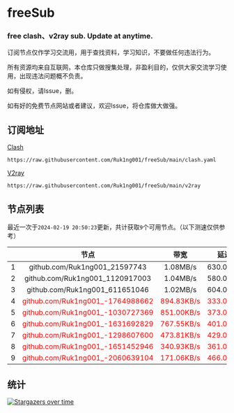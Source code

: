 # freeSub
### free clash、v2ray sub. Update at anytime.

订阅节点仅作学习交流用，用于查找资料，学习知识，不要做任何违法行为。

所有资源均来自互联网，本仓库只做搜集处理，非盈利目的，仅供大家交流学习使用，出现违法问题概不负责。

如有侵权，请Issue，删。

如有好的免费节点网站或者建议，欢迎Issue，将仓库做大做强。

## 订阅地址
[Clash](https://raw.githubusercontent.com/Ruk1ng001/freeSub/main/clash.yaml)
```
https://raw.githubusercontent.com/Ruk1ng001/freeSub/main/clash.yaml
```
[V2ray](https://raw.githubusercontent.com/Ruk1ng001/freeSub/main/v2ray)
```
https://raw.githubusercontent.com/Ruk1ng001/freeSub/main/v2ray
```

## 节点列表

最近一次于`2024-02-19 20:50:23`更新，共计获取`9`个可用节点。（以下测速仅供参考）

|  | 节点 | 带宽 | 延迟 |
|:-:|:--:|:--:|:--:|
 | 1 | github.com/Ruk1ng001_21597743 | 1.08MB/s | 630.00ms |
 | 2 | github.com/Ruk1ng001_1120917003 | 1.04MB/s | 580.00ms |
 | 3 | github.com/Ruk1ng001_611651046 | 1.02MB/s | 604.00ms |
 | 4 | <font color=red>github.com/Ruk1ng001_-1764988662</font> | <font color=red>894.83KB/s</font> | <font color=red>333.00ms</font> |
 | 5 | <font color=red>github.com/Ruk1ng001_-1030727369</font> | <font color=red>851.00KB/s</font> | <font color=red>373.00ms</font> |
 | 6 | <font color=red>github.com/Ruk1ng001_-1631692829</font> | <font color=red>767.55KB/s</font> | <font color=red>401.00ms</font> |
 | 7 | <font color=red>github.com/Ruk1ng001_-1298607600</font> | <font color=red>473.81KB/s</font> | <font color=red>429.00ms</font> |
 | 8 | <font color=red>github.com/Ruk1ng001_-1651452946</font> | <font color=red>340.93KB/s</font> | <font color=red>361.00ms</font> |
 | 9 | <font color=red>github.com/Ruk1ng001_-2060639104</font> | <font color=red>171.06KB/s</font> | <font color=red>466.00ms</font> |


## 统计

[![Stargazers over time](https://starchart.cc/Ruk1ng001/freeSub.svg)](https://starchart.cc/Ruk1ng001/freeSub)